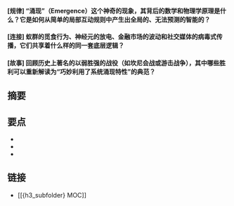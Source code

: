 #### [规律] “涌现”（Emergence）这个神奇的现象，其背后的数学和物理学原理是什么？它是如何从简单的局部互动规则中产生出全局的、无法预测的智能的？


#### [连接] 蚁群的觅食行为、神经元的放电、金融市场的波动和社交媒体的病毒式传播，它们共享着什么样的同一套底层逻辑？


#### [故事] 回顾历史上著名的以弱胜强的战役（如坎尼会战或游击战争），其中哪些胜利可以重新解读为“巧妙利用了系统涌现特性”的典范？


## 摘要


## 要点

- 
- 
- 

## 链接

- [[{h3_subfolder} MOC]]
